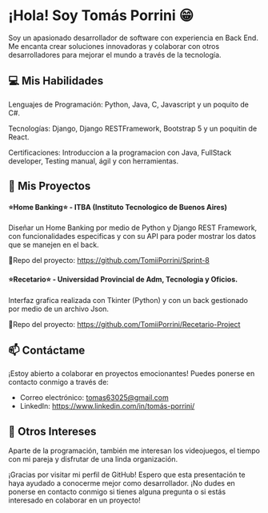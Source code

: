 # ¡Hola! Soy Tomás Porrini 😁

Soy un apasionado desarrollador de software con experiencia en Back End. Me encanta crear soluciones innovadoras y colaborar con otros desarrolladores para mejorar el mundo a través de la tecnología.

## 💻 Mis Habilidades

Lenguajes de Programación: Python, Java, C, Javascript y un poquito de C#.

Tecnologías: Django, Django RESTFramework, Bootstrap 5 y un poquitin de React.

Certificaciones: Introduccion a la programacion con Java, FullStack developer, Testing manual, ágil y con herramientas.

## 🚀 Mis Proyectos

#### ⭐Home Banking⭐ - ITBA (Instituto Tecnologico de Buenos Aires)

Diseñar un Home Banking por medio de Python y Django REST Framework, con funcionalidades especificas y con su API para poder mostrar los datos que se manejen en el back.

📂Repo del proyecto: https://github.com/TomiiPorrini/Sprint-8

#### ⭐Recetario⭐ - Universidad Provincial de Adm, Tecnologia y Oficios.

Interfaz grafica realizada con Tkinter (Python) y con un back gestionado por medio de un archivo Json.

📂Repo del proyecto: https://github.com/TomiiPorrini/Recetario-Project

## 📫 Contáctame

¡Estoy abierto a colaborar en proyectos emocionantes! Puedes ponerse en contacto conmigo a través de:

- Correo electrónico: tomas63025@gmail.com
- LinkedIn: https://www.linkedin.com/in/tomás-porrini/

## 🎉 Otros Intereses

Aparte de la programación, también me interesan los videojuegos, el tiempo con mi pareja y disfrutar de una linda organización.

¡Gracias por visitar mi perfil de GitHub! Espero que esta presentación te haya ayudado a conocerme mejor como desarrollador. ¡No dudes en ponerse en contacto conmigo si tienes alguna pregunta o si estás interesado en colaborar en un proyecto!
